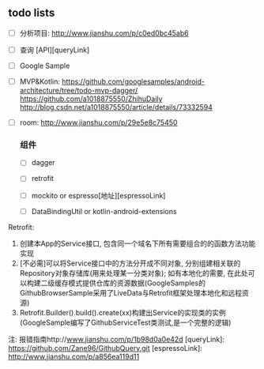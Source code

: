 ## todo lists
- [ ] 分析项目: http://www.jianshu.com/p/c0ed0bc45ab6
- [ ] 查询 [API][queryLink]
- [ ] Google Sample
- [ ] MVP&Kotlin: https://github.com/googlesamples/android-architecture/tree/todo-mvp-dagger/ 
      https://github.com/a1018875550/ZhihuDaily 
      http://blog.csdn.net/a1018875550/article/details/73332594
- [ ] room: http://www.jianshu.com/p/29e5e8c75450
    
    ### 组件
    - [ ] dagger
    - [ ] retrofit
    - [ ] mockito or espresso[地址][espressoLink]
    - [ ] DataBindingUtil or kotlin-android-extensions
    

Retrofit:
1. 创建本App的Service接口, 包含同一个域名下所有需要组合的的函数方法功能实现
2. [不必需]可以将Service接口中的方法分开成不同对象, 分别组建相关联的Repository对象存储库(用来处理某一分类对象);
   如有本地化的需要, 在此处可以构建二级缓存模式提供仓库的资源数据(GoogleSamples的GithubBrowserSample采用了LiveData与Retrofit框架处理本地化和远程资源)
3. Retrofit.Builder().build().create(xx)构建出Service的实现类的实例(GoogleSample编写了GithubServiceTest类测试,是一个完整的逻辑)


注: 报错指南http://www.jianshu.com/p/1b98d0a0e42d
   [queryLink]: <https://github.com/Zane96/GithubQuery.git>
   [espressoLink]: <http://www.jianshu.com/p/a856ea119d11>